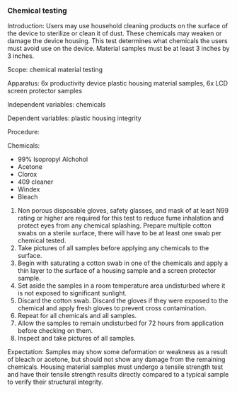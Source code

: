 ### Chemical testing
Introduction: Users may use household cleaning products on the surface of the device to sterilize or clean it of dust. These chemicals may weaken or damage the device housing. This test determines what chemicals the users must avoid use on the device. Material samples must be at least 3 inches by 3 inches.

Scope: chemical material testing 

Apparatus: 6x productivity device plastic housing material samples, 6x LCD screen protector samples

Independent variables: chemicals

Dependent variables: plastic housing integrity 

Procedure:

Chemicals:
- 99% Isopropyl Alchohol
- Acetone
- Clorox
- 409 cleaner
- Windex
- Bleach

1. Non porous disposable gloves, safety glasses, and mask of at least N99 rating or higher are required for this test to reduce fume inhalation and protect eyes from any chemical splashing. Prepare multiple cotton swabs on a sterile surface, there will have to be at least one swab per chemical tested. 
2. Take pictures of all samples before applying any chemicals to the surface.
3. Begin with saturating a cotton swab in one of the chemicals and apply a thin layer to the surface of a housing sample and a screen protector sample.
4. Set aside the samples in a room temperature area undisturbed where it is not exposed to significant sunlight.
5. Discard the cotton swab. Discard the gloves if they were exposed to the chemical and apply fresh gloves to prevent cross contamination.
6. Repeat for all chemicals and all samples.
7. Allow the samples to remain undisturbed for 72 hours from application before checking on them.
8. Inspect and take pictures of all samples.

Expectation: Samples may show some deformation or weakness as a result of bleach or acetone, but should not show any damage from the remaining chemicals. Housing material samples must undergo a tensile strength test and have their tensile strength results directly compared to a typical sample to verify their structural integrity.

